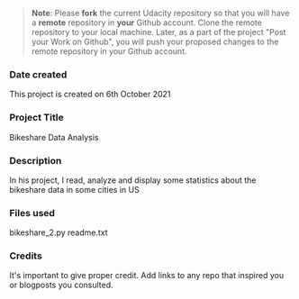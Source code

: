 >**Note**: Please **fork** the current Udacity repository so that you will have a **remote** repository in **your** Github account. Clone the remote repository to your local machine. Later, as a part of the project "Post your Work on Github", you will push your proposed changes to the remote repository in your Github account.

### Date created
This project is created on 6th October 2021

### Project Title
Bikeshare Data Analysis

### Description
In his project, I read, analyze and display some statistics about the bikeshare data in some cities in US

### Files used
bikeshare_2.py
readme.txt

### Credits
It's important to give proper credit. Add links to any repo that inspired you or blogposts you consulted.


